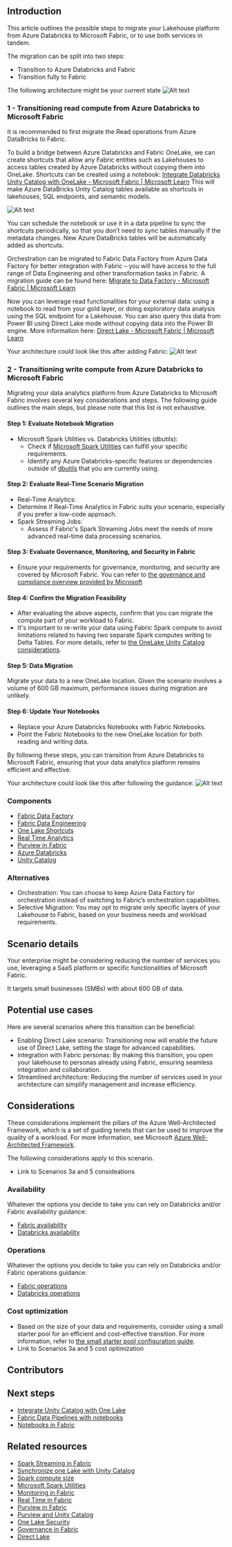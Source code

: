 ## Introduction
This article outlines the possible steps to migrate your Lakehouse platform from Azure Databricks to Microsoft Fabric, or to use both services in tandem. 

The migration can be split into two steps:
 - Transition to Azure Databricks and Fabric
 - Transition fully to Fabric

The following architecture might be your current state
 ![Alt text](media/small-medium-data-warehouse/adb-lakehouse.png)

### 1 -  Transitioning read compute from Azure Databricks to Microsoft Fabric

It is recommended to first migrate the Read operations from Azure DataBricks to Fabric. 

To build a bridge between Azure Databricks and Fabric OneLake, we can create shortcuts that allow any Fabric entities such as Lakehouses to access tables created by Azure Databricks without copying them into OneLake. Shortcuts can be created using a notebook: [Integrate Databricks Unity Catalog with OneLake - Microsoft Fabric | Microsoft Learn](https://learn.microsoft.com/fabric/onelake/onelake-unity-catalog) This will make Azure DataBricks Unity Catalog tables available as shortcuts in lakehouses, SQL endpoints, and semantic models. 

![Alt text](media/small-medium-data-warehouse/smb-azure-databricks-to-fabric-migration-read.png)

You can schedule the notebook or use it in a data pipeline to sync the shortcuts periodically, so that you don’t need to sync tables manually if the metadata changes. New Azure DataBricks tables will be automatically added as shortcuts. 

Orchestration can be migrated to Fabric Data Factory from Azure Data Factory for better integration with Fabric – you will have access to the full range of Data Engineering and other transformation tasks in Fabric. A migration guide can be found here: [Migrate to Data Factory - Microsoft Fabric | Microsoft Learn](https://learn.microsoft.com/fabric/data-factory/upgrade-paths)

Now you can leverage read functionalities for your external data: using a notebook to read from your gold layer, or doing exploratory data analysis using the SQL endpoint for a Lakehouse. You can also query this data from Power BI using Direct Lake mode without copying data into the Power BI engine. More information here: [Direct Lake - Microsoft Fabric | Microsoft Learn](https://learn.microsoft.com/en-us/fabric/get-started/direct-lake-overview)

Your architecture could look like this after adding Fabric:
 ![Alt text](media/small-medium-data-warehouse/adb-fabric-architecture.png)

### 2 -  Transitioning write compute from Azure Databricks to Microsoft Fabric

Migrating your data analytics platform from Azure Databricks to Microsoft Fabric involves several key considerations and steps. 
The following guide outlines the main steps, but please note that this list is not exhaustive.

#### Step 1: Evaluate Notebook Migration
- Microsoft Spark Utilities vs. Databricks Utilities (dbutils):
  - Check if [Microsoft Spark Utilities](https://learn.microsoft.com/en-us/fabric/data-engineering/microsoft-spark-utilities) can fulfill your specific requirements.
  - Identify any Azure Databricks-specific features or dependencies outside of [dbutils](https://learn.microsoft.com/en-us/azure/databricks/dev-tools/databricks-utils) that you are currently using.

#### Step 2: Evaluate Real-Time Scenario Migration
- Real-Time Analytics:
 - Determine if Real-Time Analytics in Fabric suits your scenario, especially if you prefer a low-code approach.
- Spark Streaming Jobs:
  - Assess if Fabric's Spark Streaming Jobs meet the needs of more advanced real-time data processing scenarios.
#### Step 3: Evaluate Governance, Monitoring, and Security in Fabric
 - Ensure your requirements for governance, monitoring, and security are covered by Microsoft Fabric.
   You can refer to [the governance and compliance overview provided by Microsoft](https://learn.microsoft.com/en-us/fabric/governance/governance-compliance-overview)
#### Step 4: Confirm the Migration Feasibility
- After evaluating the above aspects, confirm that you can migrate the compute part of your workload to Fabric.
- It's important to re-write your data using Fabric Spark compute to avoid limitations related to having two separate Spark computes writing to Delta Tables. 
For more details, refer to [the OneLake Unity Catalog considerations](https://learn.microsoft.com/en-us/fabric/onelake/onelake-unity-catalog#other-considerations).
#### Step 5: Data Migration
Migrate your data to a new OneLake location. 
Given the scenario involves a volume of 600 GB maximum, performance issues during migration are unlikely.
#### Step 6: Update Your Notebooks
- Replace your Azure Databricks Notebooks with Fabric Notebooks.
- Point the Fabric Notebooks to the new OneLake location for both reading and writing data.

By following these steps, you can  transition from Azure Databricks to Microsoft Fabric, ensuring that your data analytics platform remains efficient and effective. 

Your architecture could look like this after following the guidance:
 ![Alt text](media/small-medium-data-warehouse/fab-architecture-lakehouse.png)

### Components
- [Fabric Data Factory](https://learn.microsoft.com/en-us/fabric/data-factory/)
- [Fabric Data Engineering](https://learn.microsoft.com/en-us/fabric/data-engineering/)
- [One Lake Shortcuts](https://learn.microsoft.com/en-us/fabric/onelake/onelake-shortcuts)
- [Real Time Analytics](https://learn.microsoft.com/en-us/fabric/real-time-intelligence/overview)
- [Purview in Fabric](https://learn.microsoft.com/en-us/fabric/governance/microsoft-purview-fabric)
- [Azure Databricks](https://learn.microsoft.com/en-us/azure/databricks/introduction/)
- [Unity Catalog](https://learn.microsoft.com/en-us/azure/databricks/data-governance/unity-catalog/)
  
### Alternatives
- Orchestration: You can choose to keep Azure Data Factory for orchestration instead of switching to Fabric’s orchestration capabilities.
- Selective Migration: You may opt to migrate only specific layers of your Lakehouse to Fabric, based on your business needs and workload requirements.
## Scenario details
Your enterprise might be considering reducing the number of services you use, leveraging a SaaS platform or specific functionalities of Microsoft Fabric. 
 
It targets small businesses (SMBs) with about 600 GB of data.

## Potential use cases

Here are several scenarios where this transition can be beneficial:

- Enabling Direct Lake scenario: Transitioning now will enable the future use of Direct Lake, setting the stage for advanced capabilities.
- Integration with Fabric personas: By making this transition, you open your lakehouse to personas already using Fabric, ensuring seamless integration and collaboration.
- Streamlined architecture: Reducing the number of services used in your architecture can simplify management and increase efficiency.

## Considerations
These considerations implement the pillars of the Azure Well-Architected Framework, which is a set of guiding tenets that can be used to improve the quality of a workload. For more information, see Microsoft [Azure Well-Architected Framework](https://learn.microsoft.com/en-us/azure/well-architected/).

The following considerations apply to this scenario.
- Link to Scenarios 3a and 5 consideations
### Availability
Whatever the options you decide to take you can rely on Databricks and/or Fabric availability guidance:
- [Fabric availability](https://learn.microsoft.com/en-us/azure/reliability/reliability-fabric)
- [Databricks availability](https://learn.microsoft.com/en-us/azure/databricks/lakehouse-architecture/reliability/best-practices)
### Operations
Whatever the options you decide to take you can rely on Databricks and/or Fabric operations guidance:
- [Fabric operations](https://learn.microsoft.com/en-us/fabric/cicd/cicd-overview)
- [Databricks operations](https://learn.microsoft.com/en-us/azure/databricks/dev-tools/ci-cd/ci-cd-azure-devops)
### Cost optimization
- Based on the size of your data and requirements, consider using a small starter pool for an efficient and cost-effective transition. For more information, refer to [the small starter pool configuration guide](https://learn.microsoft.com/en-us/fabric/data-engineering/configure-starter-pools).
- Link to Scenarios 3a and 5 cost optimization
## Contributors
## Next steps
- [Integrate Unity Catalog with One Lake](https://learn.microsoft.com/en-us/fabric/onelake/onelake-unity-catalog#other-considerations)
- [Fabric Data Pipelines with notebooks](https://learn.microsoft.com/en-us/fabric/data-factory/notebook-activity)
- [Notebooks in Fabric](https://learn.microsoft.com/en-us/fabric/data-engineering/author-execute-notebook)

## Related resources
- [Spark Streaming in Fabric](https://learn.microsoft.com/en-us/fabric/data-engineering/get-started-streaming)
- [Synchronize one Lake with Unity Catalog](https://learn.microsoft.com/en-us/fabric/onelake/onelake-unity-catalog)
- [Spark compute size](https://learn.microsoft.com/en-us/fabric/data-engineering/capacity-settings-management)
- [Microsoft Spark Utilities](https://learn.microsoft.com/en-us/fabric/data-engineering/microsoft-spark-utilities)
- [Monitoring in Fabric](https://learn.microsoft.com/en-us/fabric/admin/monitoring-hub)
- [Real Time in Fabric](https://learn.microsoft.com/en-us/fabric/real-time-intelligence/overview)
- [Purview in Fabric](https://learn.microsoft.com/en-us/fabric/governance/microsoft-purview-fabric)
- [Purview and Unity Catalog](https://learn.microsoft.com/en-us/purview/register-scan-azure-databricks-unity-catalog)
- [One Lake Security](https://learn.microsoft.com/en-us/fabric/onelake/security/get-started-security)
- [Governance in Fabric](https://learn.microsoft.com/en-us/fabric/governance/governance-compliance-overview)
- [Direct Lake](https://learn.microsoft.com/en-us/fabric/get-started/direct-lake-overview)
